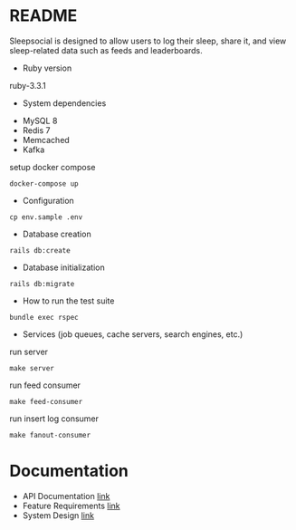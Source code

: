 # README

Sleepsocial is designed to allow users to log their sleep, share it, and view sleep-related data such as feeds and leaderboards.

* Ruby version

ruby-3.3.1

* System dependencies

- MySQL 8
- Redis 7
- Memcached
- Kafka

setup docker compose
```
docker-compose up
```

* Configuration

```
cp env.sample .env
```

* Database creation

```
rails db:create
```

* Database initialization

```
rails db:migrate
```

* How to run the test suite

```
bundle exec rspec
```

* Services (job queues, cache servers, search engines, etc.)

run server
```
make server
```

run feed consumer
```
make feed-consumer
```

run insert log consumer
```
make fanout-consumer
```

# Documentation

- API Documentation [link](DOCUMENTTION/API.yaml)
- Feature Requirements [link](DOCUMENTTION/FEATURE.md)
- System Design [link](DOCUMENTATION/SYSTEM-DESIGN.md)
